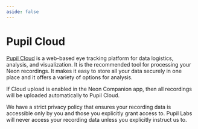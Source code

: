 ```yaml
---
aside: false
---
```


# Pupil Cloud

<Youtube src="KFDAavyIhaE"/>

[Pupil Cloud](https://cloud.pupil-labs.com) is a web-based eye tracking platform for data logistics, analysis, and visualization. It is the recommended tool for processing your Neon recordings. It makes it easy to store all your data securely in one place and it offers a variety of options for analysis.

If Cloud upload is enabled in the Neon Companion app, then all recordings will be uploaded automatically to Pupil Cloud.

We have a strict privacy policy that ensures your recording data is accessible only by you and those you explicitly grant access to. Pupil Labs will never access your recording data unless you explicitly instruct us to.
